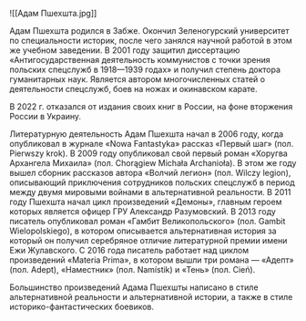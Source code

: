 ![[Адам Пшехшта.jpg]]

Адам Пшехшта родился в Забже. Окончил Зеленогурский университет по специальности историк, после чего занялся научной работой в этом же учебном заведении. В 2001 году защитил диссертацию «Антигосударственная деятельность коммунистов с точки зрения польских спецслужб в 1918—1939 годах» и получил степень доктора гуманитарных наук. Является автором многочисленных статей о деятельности спецслужб, боев на ножах и окинавском карате.

В 2022 г. отказался от издания своих книг в России, на фоне вторжения России в Украину.

Литературную деятельность Адам Пшехшта начал в 2006 году, когда опубликовал в журнале «Nowa Fantastyka» рассказ «Первый шаг» (пол. Pierwszy krok). В 2009 году опубликовал свой первый роман «Хоругва Архангела Михаила» (пол. Chorągiew Michała Archanioła). В этом же году вышел сборник рассказов автора «Волчий легион» (пол. Wilczy legion), описывающий приключения сотрудников польских спецслужб в период между двумя мировыми войнами в альтернативной реальности. В 2011 году Пшехшта начал цикл произведений «Демоны», главным героем которых является офицер ГРУ Александр Разумовский. В 2013 году писатель опубликовал роман «Гамбит Великопольского» (пол. Gambit Wielopolskiego), в котором описывается альтернативная история за который он получил серебряное отличие литературной премии имени Ежи Жулавского. С 2016 года писатель работает над циклом произведений «Materia Prima», в котором вышли три романа — «Адепт» (пол. Adept), «Наместник» (пол. Namístik) и «Тень» (пол. Cień).

Большинство произведений Адама Пшехшты написано в стиле альтернативной реальности и альтернативной истории, а также в стиле историко-фантастических боевиков.